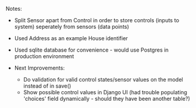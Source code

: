 Notes:

- Split Sensor apart from Control in order to store controls (inputs to system) seperately from sensors (data points)

- Used Address as an example House identifier

- Used sqlite database for convenience - would use Postgres in production environment 

- Next Improvements:
    - Do validation for valid control states/sensor values on the model instead of in save()
    - Show possible control values in Django UI (had trouble populating 'choices' field dynamically - should they have been another table?)
 
 